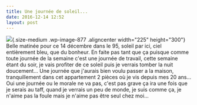 ```yaml
---
title: Une journée de soleil...
date: 2016-12-14 12:52
layout: post
---
```


![](http://download.tuxfamily.org/passionlinux//2016/12/IMG_20161214_125003-225x300.jpg){.size-medium
.wp-image-877 .aligncenter width="225" height="300"} Belle matinée pour
ce 14 décembre dans le 95, soleil par ici, ciel entièrement bleu, que du
bonheur. En faite pas tant que ça puisque comme toute journée de la
semaine c'est une journée de travail, cette semaine étant du soir, je
vais profiter de ce soleil puis je verrais tomber la nuit doucement...
Une journée que j'aurais bien voulu passer a la maison, tranquillement
dans cet appartement 2 pièces où je vis depuis mes 20 ans... Oui une
journée ou le morale ne va pas, c'est pas grave ça ira une fois que je
serais au taff, quand je verrais un peu de monde, je suis comme ça, je
n'aime pas la foule mais je n'aime pas être seul chez moi...
